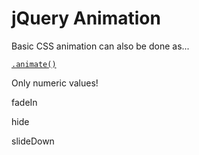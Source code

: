 # jQuery Animation




Basic CSS animation can also be done as...





[`.animate()`](https://api.jquery.com/animate/)

Only numeric values!


fadeIn

hide

slideDown
